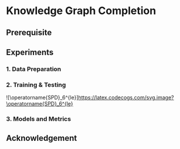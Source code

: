 # Knowledge Graph Completion

## Prerequisite



## Experiments

### 1. Data Preparation



### 2. Training & Testing

![\operatorname{SPD}_6^{le}]https://latex.codecogs.com/svg.image?\operatorname{SPD}_6^{le}

### 3. Models and Metrics



## Acknowledgement


